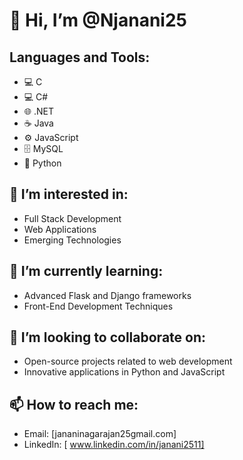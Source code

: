 # 👋 Hi, I’m @Njanani25

## Languages and Tools:
- 💻 C
- 💻 C#
- 🌐 .NET
- ☕ Java
- ⚙️ JavaScript
- 🗄️ MySQL
- 🐍 Python
  
## 👀 I’m interested in:
- Full Stack Development
- Web Applications
- Emerging Technologies

## 🌱 I’m currently learning:
- Advanced Flask and Django frameworks
- Front-End Development Techniques

## 💞️ I’m looking to collaborate on:
- Open-source projects related to web development
- Innovative applications in Python and JavaScript

## 📫 How to reach me:
- Email: [jananinagarajan25gmail.com]
- LinkedIn: [ www.linkedin.com/in/janani2511]


